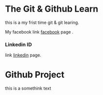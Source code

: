 # The Git & Github Learn

this is a my frist time git & git learing.

My facebook link [facebook](https://www.facebook.com/shrabontop/) page .

### Linkedin ID

link [linkedin](https://www.linkedin.com/in/bikash-sarker-739a76125/) page.

# Github Project

this is a somethink text
